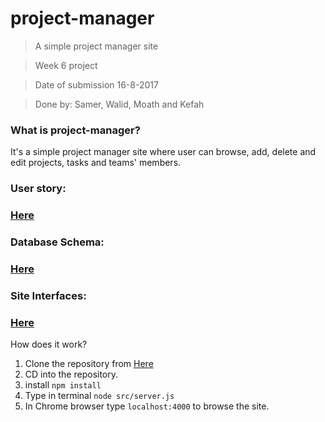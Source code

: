 # project-manager
> A simple project manager site

> Week 6 project

> Date of submission 16-8-2017

> Done by: Samer, Walid, Moath and Kefah

###  What is project-manager?
It's a simple project manager site where user can browse, add, delete and edit projects, tasks and teams' members.

### User story:
### [Here](https://github.com/FACG2/project-manager/blob/master/documentation/user-story1)

### Database Schema:
### [Here](https://github.com/FACG2/project-manager/blob/master/documentation/db_schema)

### Site Interfaces:
### [Here](https://github.com/FACG2/project-manager/blob/master/documentation/interfaces)

How does it work?
1. Clone the repository from [Here](https://github.com/FACG2/project-manager)
2. CD into the repository.
3. install ```npm install```
3. Type in terminal ```node src/server.js```
4. In Chrome browser type ```localhost:4000``` to browse the site.
